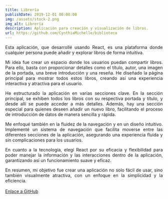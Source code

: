 ```yaml
---
title: Librería
publishDate: 2019-12-01 00:00:00
img: /assets/stock-2.png
img_alt: Librería
description: Aplicación para creación y visualización de libros.
url: https://github.com/CynthiaMichelle/biblioteca
---
```

<style>
  p {
    text-align: justify;
  }
</style>
 Esta aplicación, que desarrollé usando React, es una plataforma donde cualquier persona puede añadir y explorar libros de forma intuitiva.

Mi idea fue crear un espacio donde los usuarios puedan compartir libros. Para ello, basta con proporcionar detalles como el título, autor, una imagen de la portada, una breve introducción y una reseña. He diseñado la página principal para mostrar todos estos libros, creando así una experiencia interactiva y atractiva para el usuario.

He estructurado la aplicación en varias secciones clave. En la sección principal, se exhiben todos los libros con su respectiva portada y título, y desde allí se puede acceder a más detalles. Además, hay una sección especial para quienes deseen añadir un nuevo libro, facilitando el proceso de introducción de datos de manera sencilla y rápida.

Me enfoqué también en la fluidez de la navegación y en un diseño intuitivo. Implementé un sistema de navegación que facilita moverse entre las diferentes secciones de la aplicación, asegurando una experiencia fluida y sin complicaciones para los usuarios.

En cuanto a la tecnología, elegí React por su eficacia y flexibilidad para poder manejar la información y las interacciones dentro de la aplicación, garantizando así un funcionamiento suave y eficaz.

En resumen, mi objetivo fue crear una aplicación no solo fácil de usar, sino también visualmente atractiva, con un enfoque en la simplicidad y la eficiencia.
<br>
<br>
<a href="https://github.com/CynthiaMichelle/biblioteca" target="_blank">Enlace a GitHub</a>
<br>
<br>
